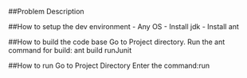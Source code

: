 ##Problem Description
    

##How to setup the dev environment
    - Any OS
    - Install jdk
    - Install ant

##How to build the code base
    Go to Project directory.
    Run the ant command for build: ant build runJunit
    
##How to run
    Go to Project Directory
    Enter the command:run